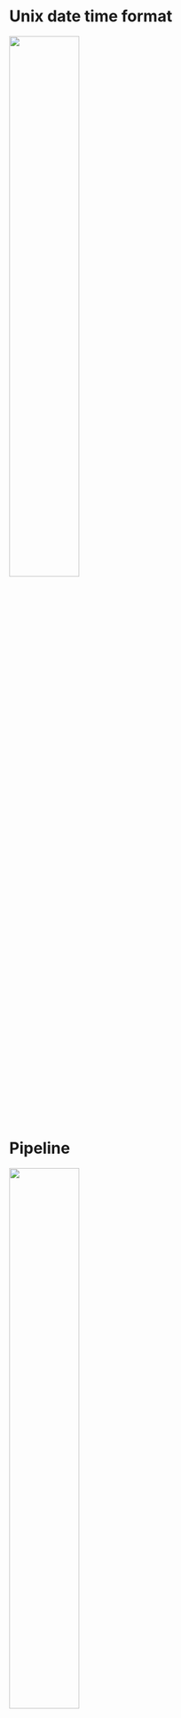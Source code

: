 # Unix date time format

[<img src="./pictures/unix_time_format.png" width="50%"/>](./pictures/unix_time_format.png)

# Pipeline

[<img src="./pictures/pipeline_scenario.png" width="50%"/>](./pictures/pipeline_scenario.png)

[<img src="./pictures/pipeline_solution_1.png" width="50%"/>](./pictures/pipeline_solution_1.png)

- We would definitely fetch all the data we're looking for, but there's a very clear downside. We are making a wide variety of different separate requests off to Redis, and so that's just going to take some amount of time if we are trying to fetch, say, 100 different records. We're talking about making 100 different requests over to Redis, though probably not going to be very ideal.

[<img src="./pictures/pipeline_solution_2.png" width="50%"/>](./pictures/pipeline_solution_2.png)

- So in one single connection, we can send off this big group of different `hgetall`, one for each individual cars that we're trying to fetch. Redis understands this idea of batching commands together.

# Sets

[<img src="./pictures/sets.png" width="50%"/>](./pictures/sets.png)

[<img src="./pictures/set_commands.png" width="50%"/>](./pictures/set_commands.png)

[<img src="./pictures/sadd.png" width="50%"/>](./pictures/sadd.png)

[<img src="./pictures/smembers.png" width="50%"/>](./pictures/smembers.png)

`SADD colors red`

`SADD colors green`

- If a set does not already exist there, one will be created and we will add the key `red` to it. If we have already got a set with the string red inside of it, and then I run that command again, again and again, no changes will be made my sets, because I've already got the string `red` inside there.
- when we run the `sadd`, if we get back a `one`, that means an element was added. If we get back a 0, it means that that element already exists inside the set.

`SADD numbers 4`

- remember, numbers are treated in a very similar fashion as strings inside of redis. So I can add in numbers to a set as well.

`SMEMBERS colors`

`SMEMBERS numbers`

`SADD colors:1 red blue orange`

`SADD colors:2 blue green purple`

`SADD colors:3 blue red purple`

[<img src="./pictures/sunion.png" width="50%"/>](./pictures/sunion.png)

`SUNION colors:1 colors:2 colors:3`

[<img src="./pictures/sinter.png" width="50%"/>](./pictures/sinter.png)

`SINTER colors:1 colors:2 colors:3`

[<img src="./pictures/sdiff.png" width="50%"/>](./pictures/sdiff.png)

`SDIFF colors:1 colors:2 colors:3`

- the order of keys that you put in here makes a difference on the output. With `SINTER` and `SUNION` the order of keys we provide doesn't make any difference whatsoever. But because `SDIFF` is going to look at elements that are in the first set and no others really comes down to what is the first set that we are referencing.

`SINTERSTORE colors:results colors:1 colors:2 colors:3`

`SMEMBERS colors:results`

- `SINTERSTORE` `SUNIONSTORE` `SDIFFSTORE` perform the same underlying operation as `SINTER` `SDIFF` `SUNIION` but these also store the results in a new key.

[<img src="./pictures/sismember.png" width="50%"/>](./pictures/sismember.png)

`SISMEMBER colors:1 red`
`SISMEMBER colors: 1 purple`

[<img src="./pictures/smismember.png" width="50%"/>](./pictures/smismember.png)

`SMISMEMBER colors:1 red green blue`

- The interesting thing here is that we are not going to get a result saying if any individual, one or all of them together inside of a set, we get back an array of results and the array says 1 if it is present, 0 if it's not.

[<img src="./pictures/scard.png" width="50%"/>](./pictures/scard.png)

`SCARD colors:1`
`SCARD colors:2`
`SCARD numbers`

[<img src="./pictures/srem.png" width="50%"/>](./pictures/srem.png)

`SREM colors:1 red`
`SMEMBERS colors:1`

[<img src="./pictures/sscan.png" width="50%"/>](./pictures/sscan.png)

[<img src="./pictures/sscan_doc.png" width="50%"/>](./pictures/sscan_doc.png)

`SSCAN colors:2 0 COUNT 2`

# Sets uses

[<img src="./pictures/set_uses.png" width="50%"/>](./pictures/set_uses.png)

[<img src="./pictures/set_use_case_1.png" width="50%"/>](./pictures/set_use_case_1.png)

[<img src="./pictures/set_use_case_2.png" width="50%"/>](./pictures/set_use_case_2.png)

[<img src="./pictures/set_use_case_3.png" width="50%"/>](./pictures/set_use_case_3.png)

# Sorted sets

[<img src="./pictures/sorted_sets.png" width="50%"/>](./pictures/sorted_sets.png)

- scores will always be numbers.

[<img src="./pictures/zadd_zscore.png" width="50%"/>](./pictures/zadd_zscore.png)

`ZADD products 45 monitor`

`ZSCORE products monitor`

- keep in mind that as we stored numbers inside of lettuce, all the implication here is that these are kind of being treated like strings. So when we get our score back, it is going to come back to us as a string. So for whatever different client library we are using, we might have to take that string and parse it into a number.

[<img src="./pictures/zrem.png" width="50%"/>](./pictures/zrem.pngg)

`ZREM products monitor`
`ZSCORE products monitor`

[<img src="./pictures/zadd_Arguments.png" width="50%"/>](./pictures/zadd_Arguments.png)

- There are a variety of different arguments that we can append on to the ZADD command.

[<img src="./pictures/zcard_zcount.png" width="50%"/>](./pictures/zcard_zcount.png)

[<img src="./pictures/zcount_1.png" width="50%"/>](./pictures/zcount_1.png)

[<img src="./pictures/zcount_2.png" width="50%"/>](./pictures/zcount_2.png)

`ZCARD products`
`ZADD products 45 cpu`
`ZADD products 10 keyboard`
`ZADD products 55 power`
`ZCARD products`
`ZCOUNT products 0 50`
`ZCOUNT products (0 (55`
`ZCOUNT products 15 +inf`
